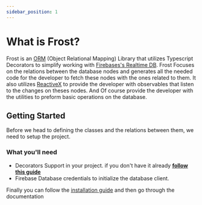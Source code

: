 ```yaml
---
sidebar_position: 1
---
```


# What is Frost?

Frost is an [ORM](https://en.wikipedia.org/wiki/Object%E2%80%93relational_mapping) (Object Relational Mapping) Library that utilizes Typescript Decorators to simplify working with [Firebases's Realtime DB](https://firebase.google.com/products/realtime-database).
Frost Focuses on the relations between the database nodes and generates all the needed code for the developer to fetch these nodes with the ones related to them.
It also utilizes [ReactiveX](https://reactivex.io/) to provide the developer with observables that listen to the changes on theses nodes. And Of course provide the developer with the utilities to preform basic operations on the database.

## Getting Started

Before we head to defining the classes and the relations between them, we need to setup the project.

### What you'll need

- Decorators Support in your project. if you don't have it already **[follow this guide](./guides/decorators-support)**
- Firebase Database credentials to initialize the database client.

Finally you can follow the [installation guide](./guides/installation) and then go through the documentation 
<!-- or follow the [quick start guide](/docs/guides/quick-start) -->
